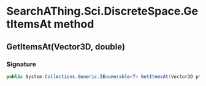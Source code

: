 # SearchAThing.Sci.DiscreteSpace<T>.GetItemsAt method
## GetItemsAt(Vector3D, double)
### Signature
```csharp
public System.Collections.Generic.IEnumerable<T> GetItemsAt(Vector3D pt, double maxDist)
```
